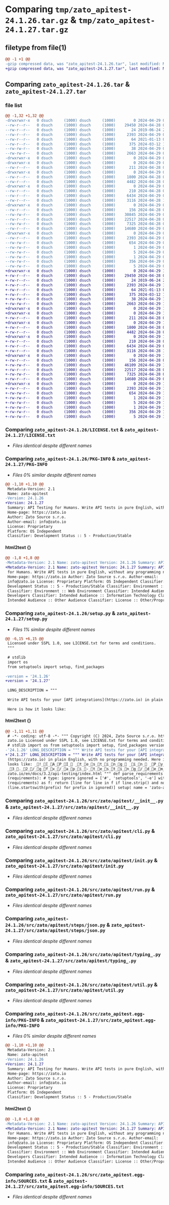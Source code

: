 # Comparing `tmp/zato_apitest-24.1.26.tar.gz` & `tmp/zato_apitest-24.1.27.tar.gz`

## filetype from file(1)

```diff
@@ -1 +1 @@
-gzip compressed data, was "zato_apitest-24.1.26.tar", last modified: Mon Apr 29 09:27:00 2024, max compression
+gzip compressed data, was "zato_apitest-24.1.27.tar", last modified: Mon Apr 29 10:56:23 2024, max compression
```

## Comparing `zato_apitest-24.1.26.tar` & `zato_apitest-24.1.27.tar`

### file list

```diff
@@ -1,32 +1,32 @@
-drwxrwxr-x   0 dsuch     (1000) dsuch     (1000)        0 2024-04-29 09:27:00.826173 zato_apitest-24.1.26/
--rw-r--r--   0 dsuch     (1000) dsuch     (1000)    29450 2024-04-28 07:49:48.000000 zato_apitest-24.1.26/LICENSE.txt
--rw-r--r--   0 dsuch     (1000) dsuch     (1000)       24 2019-06-24 21:01:23.000000 zato_apitest-24.1.26/MANIFEST.in
--rw-r--r--   0 dsuch     (1000) dsuch     (1000)     2393 2024-04-29 09:27:00.826173 zato_apitest-24.1.26/PKG-INFO
--rw-r--r--   0 dsuch     (1000) dsuch     (1000)       64 2021-01-13 02:20:20.000000 zato_apitest-24.1.26/README.md
--rw-r--r--   0 dsuch     (1000) dsuch     (1000)      375 2024-03-12 11:30:46.000000 zato_apitest-24.1.26/requirements.txt
--rw-rw-r--   0 dsuch     (1000) dsuch     (1000)       38 2024-04-29 09:27:00.826173 zato_apitest-24.1.26/setup.cfg
--rw-rw-r--   0 dsuch     (1000) dsuch     (1000)     2663 2024-04-29 09:26:37.000000 zato_apitest-24.1.26/setup.py
-drwxrwxr-x   0 dsuch     (1000) dsuch     (1000)        0 2024-04-29 09:27:00.822173 zato_apitest-24.1.26/src/
-drwxrwxr-x   0 dsuch     (1000) dsuch     (1000)        0 2024-04-29 09:27:00.822173 zato_apitest-24.1.26/src/zato/
--rw-r--r--   0 dsuch     (1000) dsuch     (1000)      211 2024-04-28 07:50:38.000000 zato_apitest-24.1.26/src/zato/__init__.py
-drwxrwxr-x   0 dsuch     (1000) dsuch     (1000)        0 2024-04-29 09:27:00.822173 zato_apitest-24.1.26/src/zato/apitest/
--rw-r--r--   0 dsuch     (1000) dsuch     (1000)     1800 2024-04-28 07:51:00.000000 zato_apitest-24.1.26/src/zato/apitest/__init__.py
--rw-r--r--   0 dsuch     (1000) dsuch     (1000)     4482 2024-04-28 09:17:32.000000 zato_apitest-24.1.26/src/zato/apitest/cli.py
-drwxrwxr-x   0 dsuch     (1000) dsuch     (1000)        0 2024-04-29 09:27:00.822173 zato_apitest-24.1.26/src/zato/apitest/console/
--rw-r--r--   0 dsuch     (1000) dsuch     (1000)      210 2024-04-28 07:50:47.000000 zato_apitest-24.1.26/src/zato/apitest/console/apitest
--rw-r--r--   0 dsuch     (1000) dsuch     (1000)     6434 2024-04-29 09:17:00.000000 zato_apitest-24.1.26/src/zato/apitest/init.py
--rw-r--r--   0 dsuch     (1000) dsuch     (1000)     3116 2024-04-28 13:16:28.000000 zato_apitest-24.1.26/src/zato/apitest/run.py
-drwxrwxr-x   0 dsuch     (1000) dsuch     (1000)        0 2024-04-29 09:27:00.826173 zato_apitest-24.1.26/src/zato/apitest/steps/
--rw-r--r--   0 dsuch     (1000) dsuch     (1000)      156 2024-04-28 07:50:55.000000 zato_apitest-24.1.26/src/zato/apitest/steps/__init__.py
--rw-rw-r--   0 dsuch     (1000) dsuch     (1000)    30845 2024-04-29 09:23:54.000000 zato_apitest-24.1.26/src/zato/apitest/steps/common.py
--rw-r--r--   0 dsuch     (1000) dsuch     (1000)    22517 2024-04-28 07:50:58.000000 zato_apitest-24.1.26/src/zato/apitest/steps/json.py
--rw-rw-r--   0 dsuch     (1000) dsuch     (1000)     7325 2024-04-28 07:50:53.000000 zato_apitest-24.1.26/src/zato/apitest/typing_.py
--rw-r--r--   0 dsuch     (1000) dsuch     (1000)    14680 2024-04-29 09:23:45.000000 zato_apitest-24.1.26/src/zato/apitest/util.py
-drwxrwxr-x   0 dsuch     (1000) dsuch     (1000)        0 2024-04-29 09:27:00.826173 zato_apitest-24.1.26/src/zato_apitest.egg-info/
--rw-r--r--   0 dsuch     (1000) dsuch     (1000)     2393 2024-04-29 09:27:00.000000 zato_apitest-24.1.26/src/zato_apitest.egg-info/PKG-INFO
--rw-rw-r--   0 dsuch     (1000) dsuch     (1000)      654 2024-04-29 09:27:00.000000 zato_apitest-24.1.26/src/zato_apitest.egg-info/SOURCES.txt
--rw-rw-r--   0 dsuch     (1000) dsuch     (1000)        1 2024-04-29 09:27:00.000000 zato_apitest-24.1.26/src/zato_apitest.egg-info/dependency_links.txt
--rw-rw-r--   0 dsuch     (1000) dsuch     (1000)        5 2024-04-29 09:27:00.000000 zato_apitest-24.1.26/src/zato_apitest.egg-info/namespace_packages.txt
--rw-rw-r--   0 dsuch     (1000) dsuch     (1000)        1 2024-04-29 09:26:58.000000 zato_apitest-24.1.26/src/zato_apitest.egg-info/not-zip-safe
--rw-rw-r--   0 dsuch     (1000) dsuch     (1000)      356 2024-04-29 09:27:00.000000 zato_apitest-24.1.26/src/zato_apitest.egg-info/requires.txt
--rw-rw-r--   0 dsuch     (1000) dsuch     (1000)        5 2024-04-29 09:27:00.000000 zato_apitest-24.1.26/src/zato_apitest.egg-info/top_level.txt
+drwxrwxr-x   0 dsuch     (1000) dsuch     (1000)        0 2024-04-29 10:56:23.726859 zato_apitest-24.1.27/
+-rw-r--r--   0 dsuch     (1000) dsuch     (1000)    29450 2024-04-28 07:49:48.000000 zato_apitest-24.1.27/LICENSE.txt
+-rw-r--r--   0 dsuch     (1000) dsuch     (1000)       24 2019-06-24 21:01:23.000000 zato_apitest-24.1.27/MANIFEST.in
+-rw-r--r--   0 dsuch     (1000) dsuch     (1000)     2393 2024-04-29 10:56:23.726859 zato_apitest-24.1.27/PKG-INFO
+-rw-r--r--   0 dsuch     (1000) dsuch     (1000)       64 2021-01-13 02:20:20.000000 zato_apitest-24.1.27/README.md
+-rw-r--r--   0 dsuch     (1000) dsuch     (1000)      375 2024-03-12 11:30:46.000000 zato_apitest-24.1.27/requirements.txt
+-rw-rw-r--   0 dsuch     (1000) dsuch     (1000)       38 2024-04-29 10:56:23.726859 zato_apitest-24.1.27/setup.cfg
+-rw-rw-r--   0 dsuch     (1000) dsuch     (1000)     2663 2024-04-29 10:55:38.000000 zato_apitest-24.1.27/setup.py
+drwxrwxr-x   0 dsuch     (1000) dsuch     (1000)        0 2024-04-29 10:56:23.722859 zato_apitest-24.1.27/src/
+drwxrwxr-x   0 dsuch     (1000) dsuch     (1000)        0 2024-04-29 10:56:23.722859 zato_apitest-24.1.27/src/zato/
+-rw-r--r--   0 dsuch     (1000) dsuch     (1000)      211 2024-04-28 07:50:38.000000 zato_apitest-24.1.27/src/zato/__init__.py
+drwxrwxr-x   0 dsuch     (1000) dsuch     (1000)        0 2024-04-29 10:56:23.722859 zato_apitest-24.1.27/src/zato/apitest/
+-rw-r--r--   0 dsuch     (1000) dsuch     (1000)     1800 2024-04-28 07:51:00.000000 zato_apitest-24.1.27/src/zato/apitest/__init__.py
+-rw-r--r--   0 dsuch     (1000) dsuch     (1000)     4482 2024-04-28 09:17:32.000000 zato_apitest-24.1.27/src/zato/apitest/cli.py
+drwxrwxr-x   0 dsuch     (1000) dsuch     (1000)        0 2024-04-29 10:56:23.722859 zato_apitest-24.1.27/src/zato/apitest/console/
+-rw-r--r--   0 dsuch     (1000) dsuch     (1000)      210 2024-04-28 07:50:47.000000 zato_apitest-24.1.27/src/zato/apitest/console/apitest
+-rw-r--r--   0 dsuch     (1000) dsuch     (1000)     6434 2024-04-29 09:17:00.000000 zato_apitest-24.1.27/src/zato/apitest/init.py
+-rw-r--r--   0 dsuch     (1000) dsuch     (1000)     3116 2024-04-28 13:16:28.000000 zato_apitest-24.1.27/src/zato/apitest/run.py
+drwxrwxr-x   0 dsuch     (1000) dsuch     (1000)        0 2024-04-29 10:56:23.722859 zato_apitest-24.1.27/src/zato/apitest/steps/
+-rw-r--r--   0 dsuch     (1000) dsuch     (1000)      156 2024-04-28 07:50:55.000000 zato_apitest-24.1.27/src/zato/apitest/steps/__init__.py
+-rw-rw-r--   0 dsuch     (1000) dsuch     (1000)    46109 2024-04-29 10:51:38.000000 zato_apitest-24.1.27/src/zato/apitest/steps/common.py
+-rw-r--r--   0 dsuch     (1000) dsuch     (1000)    22517 2024-04-28 07:50:58.000000 zato_apitest-24.1.27/src/zato/apitest/steps/json.py
+-rw-rw-r--   0 dsuch     (1000) dsuch     (1000)     7325 2024-04-28 07:50:53.000000 zato_apitest-24.1.27/src/zato/apitest/typing_.py
+-rw-r--r--   0 dsuch     (1000) dsuch     (1000)    14680 2024-04-29 09:23:45.000000 zato_apitest-24.1.27/src/zato/apitest/util.py
+drwxrwxr-x   0 dsuch     (1000) dsuch     (1000)        0 2024-04-29 10:56:23.726859 zato_apitest-24.1.27/src/zato_apitest.egg-info/
+-rw-r--r--   0 dsuch     (1000) dsuch     (1000)     2393 2024-04-29 10:56:23.000000 zato_apitest-24.1.27/src/zato_apitest.egg-info/PKG-INFO
+-rw-rw-r--   0 dsuch     (1000) dsuch     (1000)      654 2024-04-29 10:56:23.000000 zato_apitest-24.1.27/src/zato_apitest.egg-info/SOURCES.txt
+-rw-rw-r--   0 dsuch     (1000) dsuch     (1000)        1 2024-04-29 10:56:23.000000 zato_apitest-24.1.27/src/zato_apitest.egg-info/dependency_links.txt
+-rw-rw-r--   0 dsuch     (1000) dsuch     (1000)        5 2024-04-29 10:56:23.000000 zato_apitest-24.1.27/src/zato_apitest.egg-info/namespace_packages.txt
+-rw-rw-r--   0 dsuch     (1000) dsuch     (1000)        1 2024-04-29 10:56:21.000000 zato_apitest-24.1.27/src/zato_apitest.egg-info/not-zip-safe
+-rw-rw-r--   0 dsuch     (1000) dsuch     (1000)      356 2024-04-29 10:56:23.000000 zato_apitest-24.1.27/src/zato_apitest.egg-info/requires.txt
+-rw-rw-r--   0 dsuch     (1000) dsuch     (1000)        5 2024-04-29 10:56:23.000000 zato_apitest-24.1.27/src/zato_apitest.egg-info/top_level.txt
```

### Comparing `zato_apitest-24.1.26/LICENSE.txt` & `zato_apitest-24.1.27/LICENSE.txt`

 * *Files identical despite different names*

### Comparing `zato_apitest-24.1.26/PKG-INFO` & `zato_apitest-24.1.27/PKG-INFO`

 * *Files 0% similar despite different names*

```diff
@@ -1,10 +1,10 @@
 Metadata-Version: 2.1
 Name: zato-apitest
-Version: 24.1.26
+Version: 24.1.27
 Summary: API Testing for Humans. Write API tests in pure English, without any programming needed.
 Home-page: https://zato.io
 Author: Zato Source s.r.o.
 Author-email: info@zato.io
 License: Proprietary
 Platform: OS Independent
 Classifier: Development Status :: 5 - Production/Stable
```

#### html2text {}

```diff
@@ -1,8 +1,8 @@
-Metadata-Version: 2.1 Name: zato-apitest Version: 24.1.26 Summary: API Testing
+Metadata-Version: 2.1 Name: zato-apitest Version: 24.1.27 Summary: API Testing
 for Humans. Write API tests in pure English, without any programming needed.
 Home-page: https://zato.io Author: Zato Source s.r.o. Author-email:
 info@zato.io License: Proprietary Platform: OS Independent Classifier:
 Development Status :: 5 - Production/Stable Classifier: Environment :: Console
 Classifier: Environment :: Web Environment Classifier: Intended Audience ::
 Developers Classifier: Intended Audience :: Information Technology Classifier:
 Intended Audience :: Other Audience Classifier: License :: Other/Proprietary
```

### Comparing `zato_apitest-24.1.26/setup.py` & `zato_apitest-24.1.27/setup.py`

 * *Files 1% similar despite different names*

```diff
@@ -6,15 +6,15 @@
 Licensed under SSPL 1.0, see LICENSE.txt for terms and conditions.
 """
 
 # stdlib
 import os
 from setuptools import setup, find_packages
 
-version = '24.1.26'
+version = '24.1.27'
 
 LONG_DESCRIPTION = """
 
 Write API tests for your [API integrations](https://zato.io) in plain English, with no programming needed.
 
 Here is how it looks like:
```

#### html2text {}

```diff
@@ -1,11 +1,11 @@
 # -*- coding: utf-8 -*- """ Copyright (C) 2024, Zato Source s.r.o. https://
 zato.io Licensed under SSPL 1.0, see LICENSE.txt for terms and conditions. """
 # stdlib import os from setuptools import setup, find_packages version =
-'24.1.26' LONG_DESCRIPTION = """ Write API tests for your [API integrations]
+'24.1.27' LONG_DESCRIPTION = """ Write API tests for your [API integrations]
 (https://zato.io) in plain English, with no programming needed. Here is how it
 looks like: _!_[_A_P_I_ _t_e_s_t_i_n_g_ _i_n_ _P_y_t_h_o_n_]_(_h_t_t_p_s_:_/_/_u_p_c_d_n_._i_o_/_k_W_1_5_b_q_q_/_r_a_w_/_r_o_o_t_/_e_n_/_d_o_c_s_/
 _3_._2_/_g_f_x_/_a_p_i_-_t_e_s_t_i_n_g_/_d_e_m_o_._w_e_b_p_) More information about API testing: https://
 zato.io/en/docs/3.2/api-testing/index.html """ def parse_requirements
 (requirements): # type: ignore ignored = ['#', 'setuptools', '-e'] with open
 (requirements) as f: return [line for line in f if line.strip() and not any
 (line.startswith(prefix) for prefix in ignored)] setup( name = 'zato-apitest',
```

### Comparing `zato_apitest-24.1.26/src/zato/apitest/__init__.py` & `zato_apitest-24.1.27/src/zato/apitest/__init__.py`

 * *Files identical despite different names*

### Comparing `zato_apitest-24.1.26/src/zato/apitest/cli.py` & `zato_apitest-24.1.27/src/zato/apitest/cli.py`

 * *Files identical despite different names*

### Comparing `zato_apitest-24.1.26/src/zato/apitest/init.py` & `zato_apitest-24.1.27/src/zato/apitest/init.py`

 * *Files identical despite different names*

### Comparing `zato_apitest-24.1.26/src/zato/apitest/run.py` & `zato_apitest-24.1.27/src/zato/apitest/run.py`

 * *Files identical despite different names*

### Comparing `zato_apitest-24.1.26/src/zato/apitest/steps/json.py` & `zato_apitest-24.1.27/src/zato/apitest/steps/json.py`

 * *Files identical despite different names*

### Comparing `zato_apitest-24.1.26/src/zato/apitest/typing_.py` & `zato_apitest-24.1.27/src/zato/apitest/typing_.py`

 * *Files identical despite different names*

### Comparing `zato_apitest-24.1.26/src/zato/apitest/util.py` & `zato_apitest-24.1.27/src/zato/apitest/util.py`

 * *Files identical despite different names*

### Comparing `zato_apitest-24.1.26/src/zato_apitest.egg-info/PKG-INFO` & `zato_apitest-24.1.27/src/zato_apitest.egg-info/PKG-INFO`

 * *Files 0% similar despite different names*

```diff
@@ -1,10 +1,10 @@
 Metadata-Version: 2.1
 Name: zato-apitest
-Version: 24.1.26
+Version: 24.1.27
 Summary: API Testing for Humans. Write API tests in pure English, without any programming needed.
 Home-page: https://zato.io
 Author: Zato Source s.r.o.
 Author-email: info@zato.io
 License: Proprietary
 Platform: OS Independent
 Classifier: Development Status :: 5 - Production/Stable
```

#### html2text {}

```diff
@@ -1,8 +1,8 @@
-Metadata-Version: 2.1 Name: zato-apitest Version: 24.1.26 Summary: API Testing
+Metadata-Version: 2.1 Name: zato-apitest Version: 24.1.27 Summary: API Testing
 for Humans. Write API tests in pure English, without any programming needed.
 Home-page: https://zato.io Author: Zato Source s.r.o. Author-email:
 info@zato.io License: Proprietary Platform: OS Independent Classifier:
 Development Status :: 5 - Production/Stable Classifier: Environment :: Console
 Classifier: Environment :: Web Environment Classifier: Intended Audience ::
 Developers Classifier: Intended Audience :: Information Technology Classifier:
 Intended Audience :: Other Audience Classifier: License :: Other/Proprietary
```

### Comparing `zato_apitest-24.1.26/src/zato_apitest.egg-info/SOURCES.txt` & `zato_apitest-24.1.27/src/zato_apitest.egg-info/SOURCES.txt`

 * *Files identical despite different names*

